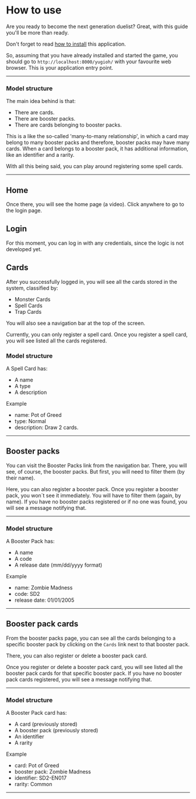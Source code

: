 # How to use

Are you ready to become the next generation duelist? Great, with this guide you'll be more than ready.

Don't forget to read [how to install](how-to-install.md) this application.

So, assuming that you have already installed and started the game, you should go to `http://localhost:8000/yugioh/` with your favourite web browser.
This is your application entry point.

---
### Model structure

The main idea behind is that:
- There are cards.
- There are booster packs.
- There are cards belonging to booster packs. 

This is a like the so-called 'many-to-many relationship', in which a card may belong to many booster packs and therefore, booster packs may have many cards.
When a card belongs to a booster pack, it has additional information, like an identifier and a rarity.

With all this being said, you can play around registering some spell cards.

---

## Home

Once there, you will see the home page (a video).
Click anywhere to go to the login page.

## Login

For this moment, you can log in with any credentials, since the logic is not developed yet.

## Cards

After you successfully logged in, you will see all the cards stored in the system, classified by:
- Monster Cards
- Spell Cards
- Trap Cards

You will also see a navigation bar at the top of the screen.

Currently, you can only register a spell card.
Once you register a spell card, you will see listed all the cards registered.

### Model structure

A Spell Card has:
- A name
- A type
- A description

Example

- name: Pot of Greed
- type: Normal
- description: Draw 2 cards.

---

## Booster packs

You can visit the Booster Packs link from the navigation bar.
There, you will see, of course, the booster packs. But first, you will need to filter them (by their name).

Here, you can also register a booster pack.
Once you register a booster pack, you won´t see it immediately. You will have to filter them (again, by name).
If you have no booster packs registered or if no one was found, you will see a message notifying that.

---

### Model structure

A Booster Pack has:
- A name
- A code
- A release date (mm/dd/yyyy format)

Example

- name: Zombie Madness
- code: SD2
- release date: 01/01/2005

---

## Booster pack cards

From the booster packs page, you can see all the cards belonging to a specific booster pack by clicking on the `Cards` link next to that booster pack.

There, you can also register or delete a booster pack card.

Once you register or delete a booster pack card, you will see listed all the booster pack cards for that specific booster pack.
If you have no booster pack cards registered, you will see a message notifying that.

---

### Model structure

A Booster Pack card has:
- A card (previously stored)
- A booster pack (previously stored)
- An identifier
- A rarity

Example

- card: Pot of Greed
- booster pack: Zombie Madness
- identifier: SD2-EN017
- rarity: Common

---
